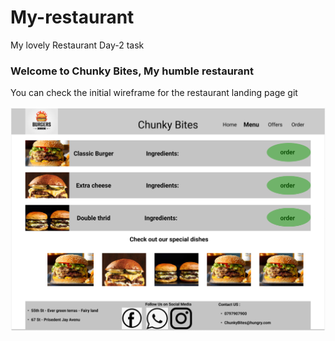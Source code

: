 # My-restaurant

My lovely Restaurant Day-2 task

### Welcome to Chunky Bites, My humble restaurant

You can check the initial wireframe for the restaurant landing page
git

![wireFrame](/Desktop.png)
